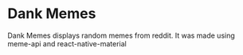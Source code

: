 # Dank Memes

Dank Memes displays random memes from reddit. 
It was made using meme-api and react-native-material
